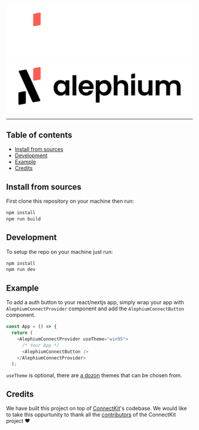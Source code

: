 <!-- logo -->

![Alephium Logo](https://raw.githubusercontent.com/alephium/alephium-brand-guide/master/logos/light/Logo-Horizontal-Light.png#gh-dark-mode-only) ![Alephium Logo](https://raw.githubusercontent.com/alephium/alephium-brand-guide/master/logos/dark/Logo-Horizontal-Dark.png#gh-light-mode-only)

---

<h2> Table of contents</h2>

- [Install from sources](#-install-from-sources)
- [Development](#-development)
- [Example](#-example)
- [Credits](#-credits)

## Install from sources

First clone this repository on your machine then run:

```bash
npm install
npm run build
```

## Development

To setup the repo on your machine just run:

```bash
npm install
npm run dev
```

## Example

To add a auth button to your react/nextjs app, simply wrap your app
with `AlephiumConnectProvider` component and add the
`AlephiumConnectButton` component.

```typescript
const App = () => {
  return (
    <AlephiumConnectProvider useTheme="win95">
      /* Your App */
      <AlephiumConnectButton />
    </AlephiumConnectProvider>
  );
```

`useTheme` is optional, there are [a
dozon](https://github.com/alephium/alephium-web3-react/blob/99bdf241dd48992872fb5b8346460af88e0060e6/src/types.ts#L1)
themes that can be chosen from.

## Credits

We have built this project on top of
[ConnectKit](https://github.com/family/connectkit)'s codebase. We
would like to take this oppurtunity to thank all the
[contributors](https://github.com/family/connectkit/graphs/contributors)
of the ConnectKit project ❤️

